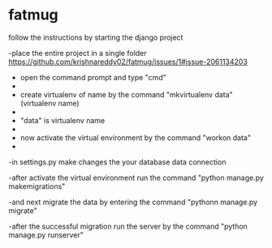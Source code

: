 # fatmug
follow the instructions by starting the django project

  -place the entire project in a single folder
  https://github.com/krishnareddy02/fatmug/issues/1#issue-2061134203

  - open the command prompt and type "cmd"
  - 
  - create virtualenv of name  by the command "mkvirtualenv data"(virtualenv name)
  - 
  - "data" is virtualenv name
  - 
  - now activate the virtual environment by the command "workon data"
  - 
  -in settings.py make changes the your database data connection

  -after activate the virtual environment run the command "python manage.py makemigrations"
  
  -and next migrate the data by entering the command "pythonn manage.py migrate"
  
  -after the successful migration run the server by the command "python manage.py runserver"
  
  
  
